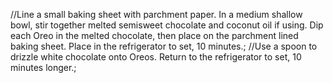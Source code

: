 //Line a small baking sheet with parchment paper. In a medium shallow bowl, stir together melted semisweet chocolate and coconut oil if using. Dip each Oreo in the melted chocolate, then place on the parchment lined baking sheet. Place in the refrigerator to set, 10 minutes.;
//Use a spoon to drizzle white chocolate onto Oreos. Return to the refrigerator to set, 10 minutes longer.;